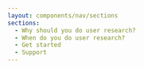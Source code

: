 ```yaml
---
layout: components/nav/sections
sections:
  - Why should you do user research?
  - When do you do user research?
  - Get started
  - Support
---
```

